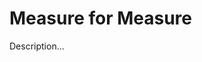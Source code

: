 <!-- ======================================================================
--- Search engine
title:          Measure for Measure
keywords:       measure, comedy
description:    Measure for Measure by William Shakespeare.
--- Menu system
order:          60
text:           Measure for Measure
hidden:         false
umbel:          false
--- Page properties
id:             
document:       
layout:         layout-2-left
$-left:         play-list
searchable:     true
======================================================================= -->

# Measure for Measure

Description...
